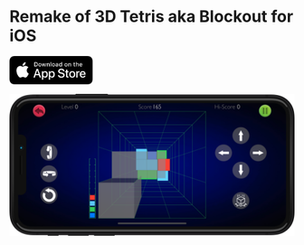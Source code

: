 # Remake of 3D Tetris aka Blockout for iOS

<a href="https://apps.apple.com/ru/app/polycuberis/id1509292389" target="_blank"><img src="/docs/assets/img/Appstore.png" 
alt="App Store: Polycuberis" width="147" height="50" /></a>

<a href="https://youtu.be/t667FnyI7Rw" target="_blank"><img src="/docs/assets/img/Screenshot.png" 
alt="Gameplay video" /></a>
